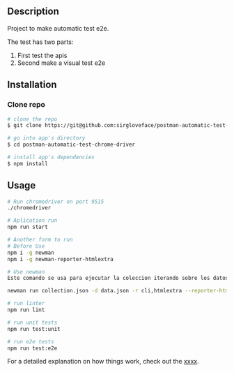 ## Description

Project to make automatic test e2e.

The test has two parts:  
1. First test the apis
2. Second make a visual test e2e

## Installation

### Clone repo

``` bash
# clone the repo
$ git clone https://git@github.com:sirgloveface/postman-automatic-test-chrome-driver.git

# go into app's directory
$ cd postman-automatic-test-chrome-driver

# install app's dependencies
$ npm install
```

## Usage

``` bash
# Run chromedriver on port 9515
./chromedriver

# Aplication run
npm run start

# Another form to run
# Before Use
npm i -g newman
npm i -g newman-reporter-htmlextra

# Use newman
Este comando se usa para ejecutar la coleccion iterando sobre los datos que se encuentran en el archivo data.json

newman run collection.json -d data.json -r cli,htmlextra --reporter-htmlextra-title "Reporte GetProducts" --reporter-htmlextra-export getProductsApiTest.html

# run linter
npm run lint

# run unit tests
npm run test:unit

# run e2e tests
npm run test:e2e

```
For a detailed explanation on how things work, check out the [xxxx](https://xxxx).